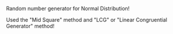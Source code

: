 Random number generator for Normal Distribution!

Used the "Mid Square" method and "LCG" or "Linear Congruential Generator" method!
